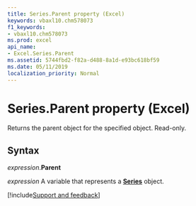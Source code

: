 ```yaml
---
title: Series.Parent property (Excel)
keywords: vbaxl10.chm578073
f1_keywords:
- vbaxl10.chm578073
ms.prod: excel
api_name:
- Excel.Series.Parent
ms.assetid: 5744fbd2-f82a-d488-8a1d-e93bc618bf59
ms.date: 05/11/2019
localization_priority: Normal
---
```



# Series.Parent property (Excel)

Returns the parent object for the specified object. Read-only.


## Syntax

_expression_.**Parent**

_expression_ A variable that represents a **[Series](Excel.Series(object).md)** object.




[!include[Support and feedback](~/includes/feedback-boilerplate.md)]